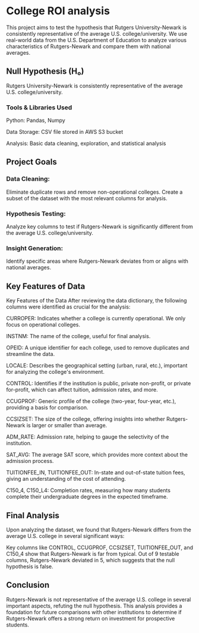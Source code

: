 
# College ROI analysis
This project aims to test the hypothesis that Rutgers University-Newark is consistently representative of the average U.S. college/university. We use real-world data from the U.S. Department of Education to analyze various characteristics of Rutgers-Newark and compare them with national averages.

## Null Hypothesis (H₀)
Rutgers University-Newark is consistently representative of the average U.S. college/university.

### Tools & Libraries Used
Python: Pandas, Numpy

Data Storage: CSV file stored in AWS S3 bucket

Analysis: Basic data cleaning, exploration, and statistical analysis

## Project Goals


### Data Cleaning:
Eliminate duplicate rows and remove non-operational colleges.
Create a subset of the dataset with the most relevant columns for analysis.
### Hypothesis Testing:
Analyze key columns to test if Rutgers-Newark is significantly different from the average U.S. college/university.
### Insight Generation:
Identify specific areas where Rutgers-Newark deviates from or aligns with national averages.
## Key Features of Data

Key Features of the Data
After reviewing the data dictionary, the following columns were identified as crucial for the analysis:

CURROPER: Indicates whether a college is currently operational. We only focus on operational colleges.

INSTNM: The name of the college, useful for final analysis.

OPEID: A unique identifier for each college, used to remove duplicates and streamline the data.

LOCALE: Describes the geographical setting (urban, rural, etc.), important for analyzing the college's environment.

CONTROL: Identifies if the institution is public, private non-profit, or private for-profit, which can affect tuition, admission rates, and more.

CCUGPROF: Generic profile of the college (two-year, four-year, etc.), providing a basis for comparison.

CCSIZSET: The size of the college, offering insights into whether Rutgers-Newark is larger or smaller than average.

ADM_RATE: Admission rate, helping to gauge the selectivity of the institution.

SAT_AVG: The average SAT score, which provides more context about the admission process.

TUITIONFEE_IN, TUITIONFEE_OUT: In-state and out-of-state tuition fees, giving an understanding of the cost of attending.

C150_4, C150_L4: Completion rates, measuring how many students complete their undergraduate degrees in the expected timeframe.


## Final Analysis
Upon analyzing the dataset, we found that Rutgers-Newark differs from the average U.S. college in several significant ways:

Key columns like CONTROL, CCUGPROF, CCSIZSET, TUITIONFEE_OUT, and C150_4 show that Rutgers-Newark is far from typical.
Out of 9 testable columns, Rutgers-Newark deviated in 5, which suggests that the null hypothesis is false.


## Conclusion
Rutgers-Newark is not representative of the average U.S. college in several important aspects, refuting the null hypothesis. This analysis provides a foundation for future comparisons with other institutions to determine if Rutgers-Newark offers a strong return on investment for prospective students.
